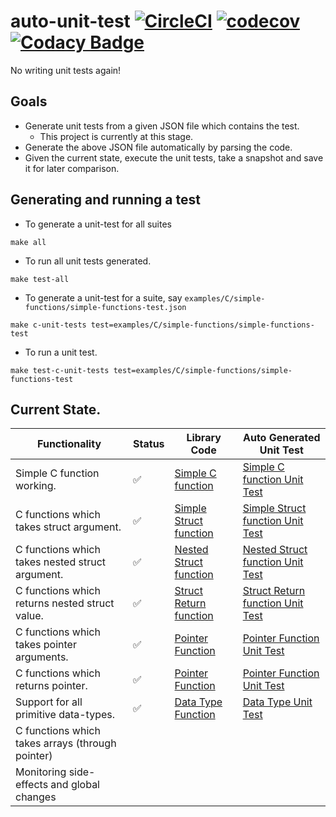 # auto-unit-test [![CircleCI](https://circleci.com/gh/MadaraUchiha-314/auto-unit-test/tree/master.svg?style=svg)](https://circleci.com/gh/MadaraUchiha-314/auto-unit-test/tree/master) [![codecov](https://codecov.io/gh/MadaraUchiha-314/auto-unit-test/branch/master/graph/badge.svg)](https://codecov.io/gh/MadaraUchiha-314/auto-unit-test) [![Codacy Badge](https://api.codacy.com/project/badge/Grade/ed6ebb0171c84da6b1cef076e56c3cf4)](https://www.codacy.com/app/rohithr31/auto-unit-test?utm_source=github.com&amp;utm_medium=referral&amp;utm_content=MadaraUchiha-314/auto-unit-test&amp;utm_campaign=Badge_Grade)

No writing unit tests again!

## Goals
- Generate unit tests from a given JSON file which contains the test.
    - This project is currently at this stage.
- Generate the above JSON file automatically by parsing the code.
- Given the current state, execute the unit tests, take a snapshot and save it for later comparison.

## Generating and running a test
- To generate a unit-test for all suites
```shell
make all
```
- To run all unit tests generated.
```shell
make test-all
```
- To generate a unit-test for a suite, say `examples/C/simple-functions/simple-functions-test.json`
```shell
make c-unit-tests test=examples/C/simple-functions/simple-functions-test
```
- To run a unit test.
```shell
make test-c-unit-tests test=examples/C/simple-functions/simple-functions-test
```

## Current State.

|Functionality|Status|Library Code|Auto Generated Unit Test|
|--- |--- |--- |--- |
|Simple C function working.|✅|[Simple C function]|[Simple C function Unit Test]|
|C functions which takes struct argument.|✅|[Simple Struct function]|[Simple Struct function Unit Test]|
|C functions which takes nested struct argument.|✅|[Nested Struct function]|[Nested Struct function Unit Test]|
|C functions which returns nested struct value.|✅|[Struct Return function]|[Struct Return function Unit Test]|
|C functions which takes pointer arguments.|✅|[Pointer Function]|[Pointer Function Unit Test]|
|C functions which returns pointer.|✅|[Pointer Function]|[Pointer Function Unit Test]|
|Support for all primitive data-types.|✅|[Data Type Function]|[Data Type Unit Test]|
|C functions which takes arrays (through pointer)||||
|Monitoring side-effects and global changes|||||

[Simple C function]: examples/C/simple-functions/simple-functions.h
[Simple C function Unit Test]: examples/C/simple-functions/simple-functions-test.c

[Simple Struct function]: examples/C/simple-structs/simple-structs.h
[Simple Struct function Unit Test]: examples/C/simple-structs/simple-structs-test.c

[Nested Struct function]: examples/C/nested-structs/nested-structs.h
[Nested Struct function Unit Test]: examples/C/nested-structs/nested-structs-test.c

[Struct Return function]: examples/C/struct-return/struct-return.h
[Struct Return function Unit Test]: examples/C/struct-return/struct-return-test.c

[Pointer Function]: examples/C/pointers/pointers.h
[Pointer Function Unit Test]: examples/C/pointers/pointers-test.c

[Data Type Function]: examples/C/data-types/data-types.h
[Data Type Unit Test]: examples/C/data-types/data-types-test.c
